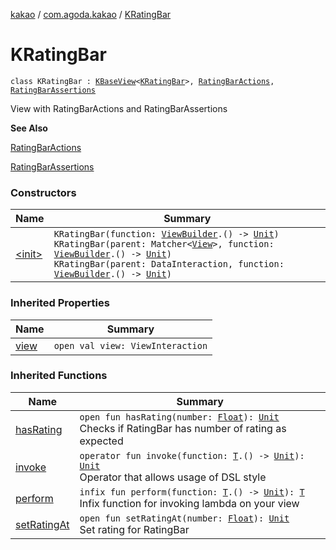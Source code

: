 [kakao](../../index.md) / [com.agoda.kakao](../index.md) / [KRatingBar](./index.md)

# KRatingBar

`class KRatingBar : `[`KBaseView`](../-k-base-view/index.md)`<`[`KRatingBar`](./index.md)`>, `[`RatingBarActions`](../-rating-bar-actions/index.md)`, `[`RatingBarAssertions`](../-rating-bar-assertions/index.md)

View with RatingBarActions and RatingBarAssertions

**See Also**

[RatingBarActions](../-rating-bar-actions/index.md)

[RatingBarAssertions](../-rating-bar-assertions/index.md)

### Constructors

| Name | Summary |
|---|---|
| [&lt;init&gt;](-init-.md) | `KRatingBar(function: `[`ViewBuilder`](../-view-builder/index.md)`.() -> `[`Unit`](https://kotlinlang.org/api/latest/jvm/stdlib/kotlin/-unit/index.html)`)`<br>`KRatingBar(parent: Matcher<`[`View`](https://developer.android.com/reference/android/view/View.html)`>, function: `[`ViewBuilder`](../-view-builder/index.md)`.() -> `[`Unit`](https://kotlinlang.org/api/latest/jvm/stdlib/kotlin/-unit/index.html)`)`<br>`KRatingBar(parent: DataInteraction, function: `[`ViewBuilder`](../-view-builder/index.md)`.() -> `[`Unit`](https://kotlinlang.org/api/latest/jvm/stdlib/kotlin/-unit/index.html)`)` |

### Inherited Properties

| Name | Summary |
|---|---|
| [view](../-k-base-view/view.md) | `open val view: ViewInteraction` |

### Inherited Functions

| Name | Summary |
|---|---|
| [hasRating](../-rating-bar-assertions/has-rating.md) | `open fun hasRating(number: `[`Float`](https://kotlinlang.org/api/latest/jvm/stdlib/kotlin/-float/index.html)`): `[`Unit`](https://kotlinlang.org/api/latest/jvm/stdlib/kotlin/-unit/index.html)<br>Checks if RatingBar has number of rating as expected |
| [invoke](../-k-base-view/invoke.md) | `operator fun invoke(function: `[`T`](../-k-base-view/index.md#T)`.() -> `[`Unit`](https://kotlinlang.org/api/latest/jvm/stdlib/kotlin/-unit/index.html)`): `[`Unit`](https://kotlinlang.org/api/latest/jvm/stdlib/kotlin/-unit/index.html)<br>Operator that allows usage of DSL style |
| [perform](../-k-base-view/perform.md) | `infix fun perform(function: `[`T`](../-k-base-view/index.md#T)`.() -> `[`Unit`](https://kotlinlang.org/api/latest/jvm/stdlib/kotlin/-unit/index.html)`): `[`T`](../-k-base-view/index.md#T)<br>Infix function for invoking lambda on your view |
| [setRatingAt](../-rating-bar-actions/set-rating-at.md) | `open fun setRatingAt(number: `[`Float`](https://kotlinlang.org/api/latest/jvm/stdlib/kotlin/-float/index.html)`): `[`Unit`](https://kotlinlang.org/api/latest/jvm/stdlib/kotlin/-unit/index.html)<br>Set rating for RatingBar |
